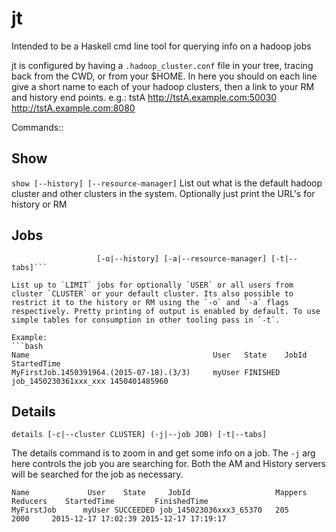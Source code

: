 # jt
Intended to be a Haskell cmd line tool for querying info on a hadoop jobs


jt is configured by having a `.hadoop_cluster.conf` file in your tree, tracing back from the CWD, or from your $HOME.
In here you should on each line give a short name to each of your hadoop clusters, then a link to your RM and history end points. e.g.:
tstA http://tstA.example.com:50030 http://tstA.example.com:8080


Commands::

## Show
```show [--history] [--resource-manager]```
List out what is the default hadoop cluster and other clusters in the system. Optionally just print the URL's for history or RM


## Jobs
```jobs [-u|--user USER] [-c|--cluster CLUSTER] [-l|--limit LIMIT]
                   [-o|--history] [-a|--resource-manager] [-t|--tabs]```

List up to `LIMIT` jobs for optionally `USER` or all users from cluster `CLUSTER` or your default cluster. Its also possible to restrict it to the history or RM using the `-o` and `-a` flags respectively. Pretty printing of output is enabled by default. To use simple tables for consumption in other tooling pass in `-t`.

Example:
```bash
Name                                         User   State    JobId                   StartedTime
MyFirstJob.1450391964.(2015-07-18).(3/3)     myUser FINISHED job_1450230361xxx_xxx 1450401485960
```

## Details
```details [-c|--cluster CLUSTER] (-j|--job JOB) [-t|--tabs]```

The details command is to zoom in and get some info on a job. The `-j` arg here controls the job you are searching for. Both the AM and History servers will be searched for the job as necessary.

```
Name             User    State     JobId                   Mappers Reducers    StartedTime         FinishedTime
MyFirstJob      myUser SUCCEEDED job_145023036xxx3_65370   205     2000     2015-12-17 17:02:39 2015-12-17 17:19:17
```
